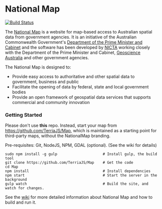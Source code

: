 
National Map
============

[![Build Status](https://travis-ci.org/NICTA/nationalmap.svg?branch=master)](https://travis-ci.org/NICTA/nationalmap)

The [National Map](http://nationalmap.gov.au) is a website for map-based access to Australian spatial data from government agencies. It is an initiative of the Australian Commonwealth Government's [Department of the Prime Minister and Cabinet](http://www.dpmc.gov.au/) and the software has been developed by [NICTA](http://www.nicta.com.au/) working closely with the Department of the Prime Minister and Cabinet, [Geoscience Australia](http://www.ga.gov.au/) and other government agencies.

The National Map is designed to:
* Provide easy access to authoritative and other spatial data to government, business and public
* Facilitate the opening of data by federal, state and local government bodies
* Provide an open framework of geospatial data services that supports commercial and community innovation

### Getting Started ###
Please don't use **this** repo. Instead, start your map from https://github.com/TerriaJS/Map, which is maintained as a starting point for third-party maps, without the NationalMap branding.

Pre-requisites: Git, NodeJS, NPM, GDAL (optional). (See the wiki for details)
 
 ```
 sudo npm install -g gulp                     # Install gulp, the build tool
 git clone https://github.com/TerriaJS/Map    # Get the code
 cd Map                                       
 npm install                                  # Install dependencies
 npm start                                    # Start the server in the background
 gulp watch                                   # Build the site, and watch for changes.
 ```

See the [wiki](https://github.com/NICTA/nationalmap/wiki) for more detailed information about National Map and how to build and run it.

